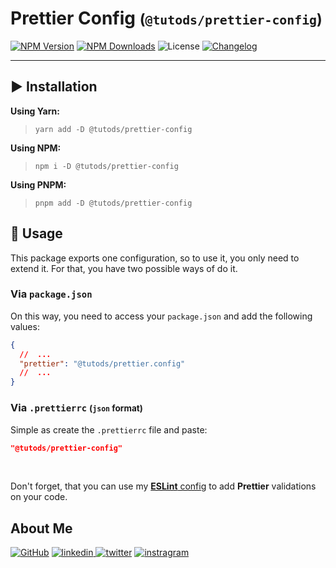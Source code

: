 # Prettier Config <small>(`@tutods/prettier-config`)</small>

[![NPM Version][npm-version-shield]][npm-link] [![NPM Downloads][npm-downloads-shield]][npm-link] ![License][npm-license-shield] [![Changelog][changelog-shield]](CHANGELOG.md)

---

## ▶️ Installation

**Using Yarn:**

> `yarn add -D @tutods/prettier-config`

**Using NPM:**

> `npm i -D @tutods/prettier-config`

**Using PNPM:**

> `pnpm add -D @tutods/prettier-config`

## 📄 Usage

This package exports one configuration, so to use it, you only need to extend it. For that, you have two possible ways
of do it.

### Via `package.json`

On this way, you need to access your `package.json` and add the following values:

```json
{
  //  ...
  "prettier": "@tutods/prettier.config"
  //  ...
}
```

### Via `.prettierrc` <small>(`json` format)</small>

Simple as create the `.prettierrc` file and paste:

```json
"@tutods/prettier-config"
```

<br />

Don't forget, that you can use my [**ESLint** config](../eslint-config/README.md) to add **Prettier** validations on your code.

## About Me

[![GitHub](https://img.shields.io/badge/github-000000?style=for-the-badge&logo=github&logoColor=white)](https://github.com/tutods) [
![linkedin](https://img.shields.io/badge/linkedin-000000?style=for-the-badge&logo=linkedin&logoColor=white)
](https://linkedin.com/in/daniel-sousa-tutods)
[![twitter](https://img.shields.io/badge/twitter-000000?style=for-the-badge&logo=twitter&logoColor=white)](https://twitter.com/dsousa_12)
[![instragram](https://img.shields.io/badge/instragram-000000?style=for-the-badge&logo=instagram&logoColor=white)](https://instagram.com/dsousa_12)

<!-- Links -->

[npm-version-shield]: https://img.myrandomwebs.com/npm/v/@tutods/prettier-config.svg?label=@tutods/prettier-config&icon=npm
[changelog-shield]: https://img.myrandomwebs.com/npm/v/@tutods/prettier-config.svg?label=Changelog&icon=npm
[npm-license-shield]: https://img.shields.io/npm/l/@tutods/prettier-config.svg
[npm-downloads-shield]: https://img.shields.io/npm/dm/@tutods/prettier-config.svg
[npm-link]: https://www.npmjs.com/package/@tutods/prettier-config
